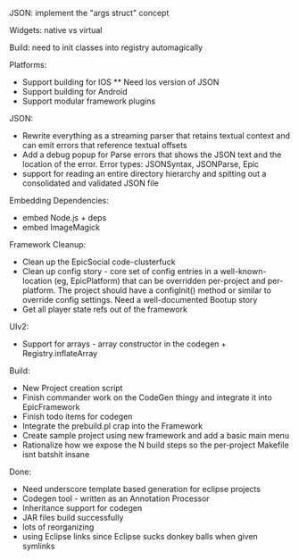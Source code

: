 JSON: implement the "args struct" concept

Widgets: native vs virtual

Build: need to init classes into registry automagically



Platforms:
 * Support building for IOS
 ** Need Ios version of JSON
 * Support building for Android
 * Support modular framework plugins


JSON:
  * Rewrite everything as a streaming parser that retains textual context and can emit errors that reference textual offsets
  * Add a debug popup for Parse errors that shows the JSON text and the location of the error.  Error types: JSONSyntax, JSONParse, Epic
  * support for reading an entire directory hierarchy and spitting out a consolidated and validated JSON file


Embedding Dependencies:
 * embed Node.js + deps
 * embed ImageMagick

Framework Cleanup:
 * Clean up the EpicSocial code-clusterfuck
 * Clean up config story - core set of config entries in a well-known-location (eg, EpicPlatform) that can be overridden per-project and per-platform.  The project should have a configInit() method or similar to override config settings.  Need a well-documented Bootup story
 * Get all player state refs out of the framework


UIv2:
 * Support for arrays - array constructor in the codegen + Registry.inflateArray







Build:
 * New Project creation script
 * Finish commander work on the CodeGen thingy and integrate it into EpicFramework
 * Finish todo items for codegen
 * Integrate the prebuild.pl crap into the Framework
 * Create sample project using new framework and add a basic main menu
 * Rationalize how we expose the N build steps so the per-project Makefile isnt batshit insane

Done:
 * Need underscore template based generation for eclipse projects
 * Codegen tool - written as an Annotation Processor
 * Inheritance support for codegen
 * JAR files build successfully
 * lots of reorganizing
 * using Eclipse links since Eclipse sucks donkey balls when given symlinks
